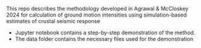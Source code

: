This repo describes the methodology developed in Agrawal & McCloskey 2024 for calculation of ground motion intensities using simulation-based estimates of crustal seismic response
* Jupyter notebook contains a step-by-step demonstration of the method.
* The data folder contains the necessary files used for the demonstration


